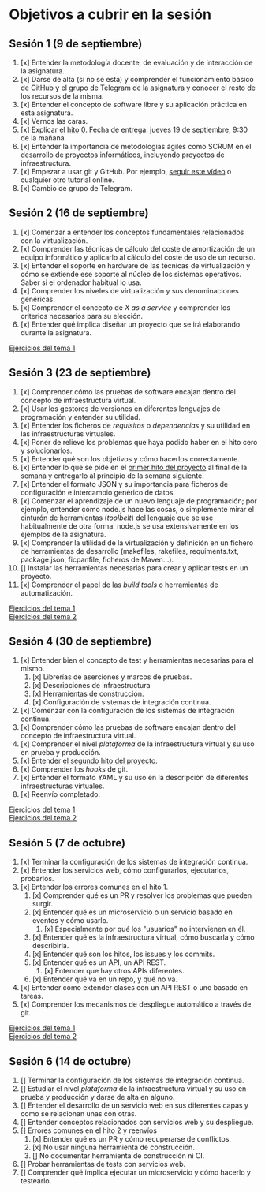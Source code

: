 # Objetivos a cubrir en la sesión

## Sesión 1 (9 de septiembre)

1. [x] Entender la metodología docente, de evaluación y de interacción de la asignatura.
2. [x] Darse de alta (si no se está) y comprender el funcionamiento básico de GitHub y el
   grupo de Telegram de la asignatura y conocer el resto de los recursos de la misma.
3. [x] Entender el concepto de software libre y su aplicación práctica en esta asignatura.
4. [x] Vernos las caras.
5. [x] Explicar el
   [hito 0](http://jj.github.io/IV/documentos/proyecto/0.Repositorio). Fecha
   de entrega: jueves 19 de septiembre, 9:30 de la mañana.
6. [x] Entender la importancia de metodologías ágiles como SCRUM en el
   desarrollo de proyectos informáticos, incluyendo proyectos de
   infraestructura.
7. [x] Empezar a usar git y GitHub. Por
   ejemplo,
   [seguir este vídeo](https://www.youtube.com/watch?v=gmXyJI01qa8) o
   cualquier otro tutorial online.
8. [x] Cambio de grupo de Telegram.

## Sesión 2 (16 de septiembre)

1. [x] Comenzar a entender los conceptos fundamentales relacionados con la virtualización.
2. [x] Comprender las técnicas de cálculo del coste de amortización de un equipo informático y aplicarlo al cálculo del coste de uso de un recurso.
3. [x] Entender el soporte en hardware de las técnicas de virtualización y cómo se extiende ese soporte al núcleo de los sistemas operativos. Saber si el ordenador habitual lo usa.
4. [x] Comprender los niveles de virtualización y sus denominaciones genéricas.
5. [x] Comprender el concepto de *X as a service* y comprender los criterios necesarios para su elección.
6. [x] Entender qué implica diseñar un proyecto que se irá elaborando durante la asignatura.

[Ejercicios del tema 1](https://github.com/nazaretrogue/Ejercicios-IV/blob/master/Tema1.md)

## Sesión 3 (23 de septiembre)

1. [x] Comprender cómo las pruebas de software encajan dentro del concepto de infraestructura virtual.
2. [x] Usar los gestores de versiones en diferentes lenguajes de programación y entender su utilidad.
3. [x] Entender los ficheros de *requisitos* o *dependencias* y su utilidad en las infraestructuras virtuales.
4. [x] Poner de relieve los problemas que haya podido haber en el hito cero y solucionarlos.
5. [x] Entender qué son los objetivos y cómo hacerlos correctamente.
6. [x] Entender lo que se pide en el [primer hito del proyecto](http://jj.github.io/IV/documentos/proyecto/1.Infraestructura) al final de la semana y entregarlo al principio de la semana siguiente.
7. [x] Entender el formato JSON y su importancia para ficheros de
  configuración e intercambio genérico de datos.
8. [x] Comenzar el aprendizaje de un nuevo lenguaje de programación; por ejemplo,
  entender cómo node.js hace las cosas, o simplemente mirar el
  cinturón de herramientas (*toolbelt*) del lenguaje que se use habitualmente de
  otra forma. node.js se usa extensivamente en los ejemplos de la asignatura.
9. [x] Comprender la utilidad de la virtualización y definición en un
  fichero de herramientas de desarrollo (makefiles, rakefiles, requiments.txt, package.json, ficpanfile, ficheros de Maven...).
10. [] Instalar las herramientas necesarias para crear y aplicar tests en
  un proyecto.
11. [x] Comprender el papel de las *build tools* o herramientas de
  automatización.

[Ejercicios del tema 1](https://github.com/nazaretrogue/Ejercicios-IV/blob/master/Tema1.md)  
[Ejercicios del tema 2](https://github.com/nazaretrogue/Ejercicios-IV/blob/master/Tema2.md)

## Sesión 4 (30 de septiembre)

1. [x] Entender bien el concepto de test y herramientas necesarias para el mismo.
   1. [x] Librerías de aserciones y marcos de pruebas.
   2. [x] Descripciones de infraestructura
   3. [x] Herramientas de construcción.
   4. [x] Configuración de sistemas de integración continua.
2. [x] Comenzar con la configuración de los sistemas de integración continua.   
3. [x] Comprender cómo las pruebas de software encajan dentro del concepto de infraestructura virtual.
4. [x] Comprender el nivel *plataforma* de la infraestructura virtual y su uso en prueba y producción.
5. [x] Entender [el segundo hito del proyecto](http://jj.github.io/IV/documentos/proyecto/2.CI).
6. [x] Comprender los *hooks* de git.
7. [x] Entender el formato YAML y su uso en la descripción de diferentes infraestructuras virtuales.
8. [x] Reenvío completado.

[Ejercicios del tema 1](https://github.com/nazaretrogue/Ejercicios-IV/blob/master/Tema1.md)  
[Ejercicios del tema 2](https://github.com/nazaretrogue/Ejercicios-IV/blob/master/Tema2.md)

## Sesión 5 (7 de octubre)

1. [x] Terminar la configuración de los sistemas de integración continua.
2. [x] Entender los servicios web, cómo configurarlos, ejecutarlos, probarlos.
3. [x] Entender los errores comunes en el hito 1.
    1. [x] Comprender qué es un PR y resolver los problemas que pueden surgir.
    2. [x] Entender qué es un microservicio o un servicio basado en eventos y cómo usarlo.
        1. [x] Especialmente por qué los "usuarios" no intervienen en él.
    4. [x] Entender qué es la infraestructura virtual, cómo buscarla y cómo describirla.
    5. [x] Entender qué son los hitos, los issues y los commits.
    6. [x] Entender qué es un API, un API REST.
        1. [x] Entender que hay otros APIs diferentes.
    7. [x] Entender qué va en un repo, y qué no va.
4. [x] Entender cómo extender clases con un API REST o uno basado en tareas.
5. [x] Comprender los mecanismos de despliegue automático a través de git.

[Ejercicios del tema 1](https://github.com/nazaretrogue/Ejercicios-IV/blob/master/Tema1.md)  
[Ejercicios del tema 2](https://github.com/nazaretrogue/Ejercicios-IV/blob/master/Tema2.md)

## Sesión 6 (14 de octubre)

1. [] Terminar la configuración de los sistemas de integración continua.
2. [] Estudiar el nivel *plataforma* de la infraestructura virtual y su uso en prueba y producción y darse de alta en alguno.
3. [] Entender el desarrollo de un servicio web en sus diferentes capas y como se relacionan unas con otras.
4. [] Entender conceptos relacionados con servicios web y su despliegue.
5. [] Errores comunes en el hito 2 y reenvíos
    1. [x] Entender qué es un PR y cómo recuperarse de conflictos.
    2. [x] No usar ninguna herramienta de construcción.
    3. [] No documentar herramienta de construcción ni CI.
6. [] Probar herramientas de tests con servicios web.
7. [] Comprender qué implica ejecutar un microservicio y cómo hacerlo y testearlo.

